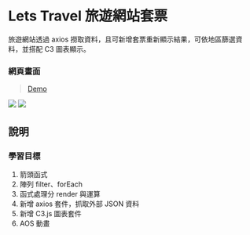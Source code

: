 # Lets Travel 旅遊網站套票

旅遊網站透過 axios 撈取資料，且可新增套票重新顯示結果，可依地區篩選資料，並搭配 C3 圖表顯示。

### 網頁畫面

> [Demo](https://kumashow.github.io/Lets_Travel/)

![](https://imgur.com/iNLyX5al.png)
![](https://imgur.com/wF3yzTTl.png)

## 說明

### 學習目標

1. 箭頭函式
2. 陣列 filter、forEach
3. 函式處理分 render 與運算
4. 新增 axios 套件，抓取外部 JSON 資料
5. 新增 C3.js 圖表套件
6. AOS 動畫


